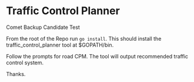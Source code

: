 # Traffic Control Planner

Comet Backup Candidate Test

From the root of the Repo run `go install`. This should install the traffic_control_planner tool at $GOPATH/bin. 

Follow the prompts for road CPM. The tool will output recommended traffic control system.

Thanks.